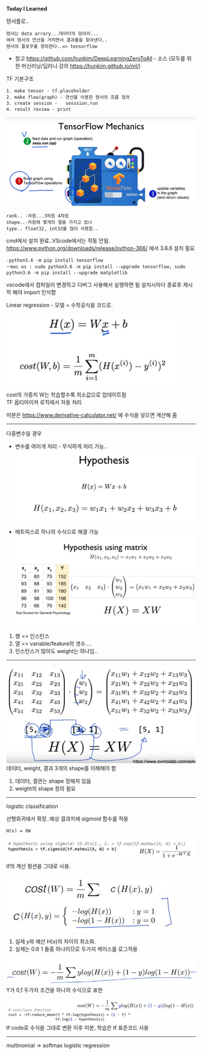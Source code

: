 
**Today I Learned**

텐서플로..

    텐서는 data arrary...데이터의 덩어리...
    여러 텐서의 연산을 거치면서 결과물을 찾아낸다..
    텐서의 플로우를 정의한다..=> tensorflow

* 참고
https://github.com/hunkim/DeepLearningZeroToAll - 소스 
(모두를 위한 머신러닝/딥러니 강의 https://hunkim.github.io/ml/)

TF 기본구조

    1. make tensor - tf.placeholder
    2. make flow(graph) - 연산을 이용한 텐서의 흐름 정의
    3. create session -   sesssion.run
    4. result review - print

![](./IMG/01_base.PNG)
      
    rank.. -차원...3차원 4차원
    shape..-차원에 몇개의 열을 가지고 있나
    type.. float32, int32를 많이 사용함.. 

cmd에서 설치 완료..VScode에서는 작동 안됨.
https://www.python.org/downloads/release/python-366/ 에서 3.6.6 설치 필요

    -python3.6 -m pip install tensorflow
    ㅡmac os : sudo python3.6 -m pip install --upgrade tensorflow, sudo python3.6 -m pip install --upgrade matplotlib

vscode에서 컴파일러 변경하고 디버그 사용해서 실행하면 됨
설치시마다 종료후 재시작 해야 import 인식함 


Linear regression - 모델 = 수학공식을 코드로.

![](./IMG/02_linear_regression_cost.PNG)

cost의 가중치 W는 학습할수록 최소값으로 업데이트됨 \
TF 옵티마이져 로직에서 자동 처리

미분은 https://www.derivative-calculator.net/ 에 수식을 넣으면 계산해 줌

---
다중변수일 경우 
- 변수를 여러개 처리 - 무식하게 처리 가능..
![](./IMG/03_multi_vars.jpg)
 
- 메트릭스로 하나의 수식으로 해결 가능 
![](./IMG/04_matrix.jpg)


1. 행 => 인스턴스 
2. 열 => variable/feature의 갯수....
3. 인스턴스가 많아도 weight는 하나임..

---

![](./IMG/05_matrix_shape.jpg)
데이터, weight, 결과 3개의 shape를 이해해야 함
1. 데이터, 결관는 shape 정해져 있음
2. weight의 shape 정의 필요


---
logistic classification

선형회귀에서 확장..예상 결과치에 sigmoid 함수를 적용

    H(x) = XW

![](./IMG/06_sigmoid(matrix).jpg) 
tf의 계산 펑션을 그대로 사용.

![](./IMG/07_min_cost.jpg) 

1. 실제 y와 예산 H(x)의 차이의 최소화.
2. 실제는 0과 1 둘중 하나이므로 두가지 케이스를 로그적용

![](./IMG/08_cost_final.jpg) 
Y가 0,1 두가지 조건을 하나의 수식으로 표현

![](./IMG/09_final_tf.jpg)
tf code로 수식을 그대로 변환
이후 미분, 학습은 tf 표준코드 사용


---

multinomial -> softmax logistic regression







